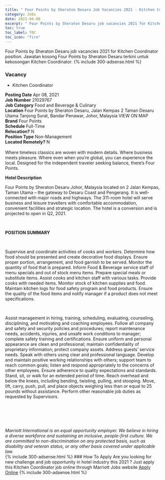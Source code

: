 ```yaml
---
title: " Four Points by Sheraton Desaru Job Vacancies 2021 - Kitchen Coordinator" 
category: Jobs 
date: 2021-04-08 
excerpt: " Four Points by Sheraton Desaru job vacancies 2021 for Kitchen Coordinator position. Jawatan kosong  Four Points by Sheraton Desaru terkini untuk kekosongan Kitchen Coordinator." 
toc: true 
toc_label: TOC 
toc_icon: "fire" 
--- 
```


 Four Points by Sheraton Desaru job vacancies 2021 for Kitchen Coordinator position. Jawatan kosong  Four Points by Sheraton Desaru terkini untuk kekosongan Kitchen Coordinator. 
{% include 300-adsense.html %} 
### Vacancy 
- Kitchen Coordinator 
<div><div><b>Posting Date</b> Apr 08, 2021<br><b>Job Number</b> 21029767<br><b>Job Category</b> Food and Beverage &amp; Culinary<br><b>Location</b> Four Points by Sheraton Desaru, Jalan Kempas 2 Taman Desaru Utama Tanjong Surat, Bandar Penawar, Johor, Malaysia VIEW ON MAP<br><b>Brand</b> Four Points<br><b>Schedule</b> Full-Time<br><b>Relocation?</b> N<br><b>Position Type</b> Non-Management<br><b>Located Remotely?</b> N<br><br>Where timeless classics are woven with modern details. Where business meets pleasure. Where even when you&#8217;re global, you can experience the local. Designed for the independent traveler seeking balance, there&#8217;s Four Points.<br></div><div> <p><strong>Hotel Description</strong></p> <p>Four Points by Sheraton Desaru Johor, Malaysia located on 2 Jalan Kempas, Taman Utama &#8211; the gateway to Desaru Coast and Pengerang. It is well-connected with major roads and highways. The 311-room hotel will serve business and leisure travellers with comfortable accommodation, convenient facilities and strategic location. The hotel is a conversion and is projected to open in Q2, 2021.</p> <p>&#160;</p> <p><strong>POSITION SUMMARY</strong></p> <p>&#160;</p> <p>Supervise and coordinate activities of cooks and workers. Determine how food should be presented and create decorative food displays. Ensure proper portion, arrangement, and food garnish to be served. Monitor the quantity of food that is prepared. Inform Food &amp; Beverage service staff of menu specials and out of stock menu items. Prepare special meals or substitute items. Assist cooks and kitchen staff with various tasks. Provide cooks with needed items. Monitor stock of kitchen supplies and food. Maintain kitchen logs for food safety program and food products. Ensure the quality of the food items and notify manager if a product does not meet specifications.</p> <p>&#160;</p> <p>Assist management in hiring, training, scheduling, evaluating, counseling, disciplining, and motivating and coaching employees. Follow all company and safety and security policies and procedures; report maintenance needs, accidents, injuries, and unsafe work conditions to manager; complete safety training and certifications. Ensure uniform and personal appearance are clean and professional; maintain confidentiality of proprietary information; protect company assets. Address guests&#8217; service needs. Speak with others using clear and professional language. Develop and maintain positive working relationships with others; support team to reach common goals; listen and respond appropriately to the concerns of other employees. Ensure adherence to quality expectations and standards. Stand, sit, or walk for an extended period of time. Reach overhead and below the knees, including bending, twisting, pulling, and stooping. Move, lift, carry, push, pull, and place objects weighing less than or equal to 25 pounds without assistance. Perform other reasonable job duties as requested by Supervisors.</p> <p>&#160;</p> <p>&#160;</p> </div> <div> &#160;</div> <em>Marriott International is an equal opportunity employer.&#160;We believe in hiring a diverse workforce and sustaining an inclusive, people-first culture.&#160;We are committed to non-discrimination on&#160;any&#160;protected&#160;basis, such as disability and veteran status, or any other basis covered under applicable law.</em><br></div> 
{% include 300-adsense.html %} 
### How To Apply 
Are you looking for new challenge and job opportunity in hotel industry this 2021 ?
Just apply this Kitchen Coordinator job online through Marriott Jobs website 
<a href="https://jobs.marriott.com/marriott/jobs/21029767?lang=en-us" class="btn btn--info" target="_blank" rel="nofollow noopenner">Apply Online</a> 
{% include 300-adsense.html %} 